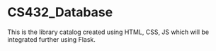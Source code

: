# CS432_Database
This is the library catalog created using HTML, CSS, JS which will be integrated further using Flask.
